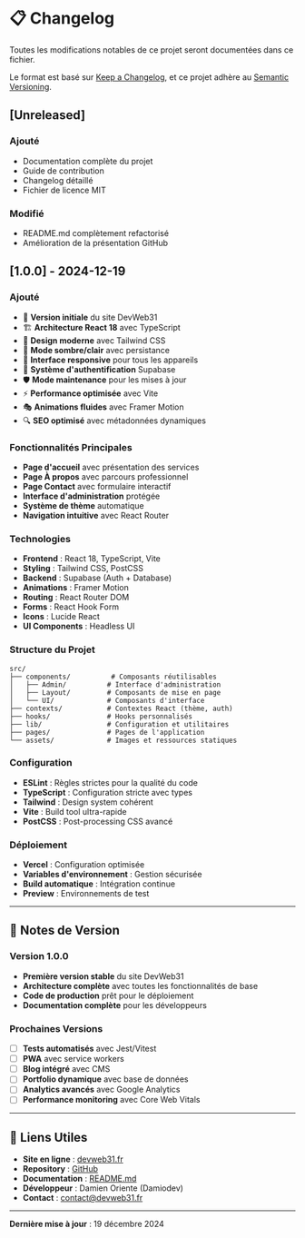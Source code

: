 # 📋 Changelog

Toutes les modifications notables de ce projet seront documentées dans ce fichier.

Le format est basé sur [Keep a Changelog](https://keepachangelog.com/fr/1.0.0/),
et ce projet adhère au [Semantic Versioning](https://semver.org/lang/fr/).

## [Unreleased]

### Ajouté
- Documentation complète du projet
- Guide de contribution
- Changelog détaillé
- Fichier de licence MIT

### Modifié
- README.md complètement refactorisé
- Amélioration de la présentation GitHub

## [1.0.0] - 2024-12-19

### Ajouté
- 🎉 **Version initiale** du site DevWeb31
- 🏗️ **Architecture React 18** avec TypeScript
- 🎨 **Design moderne** avec Tailwind CSS
- 🌙 **Mode sombre/clair** avec persistance
- 📱 **Interface responsive** pour tous les appareils
- 🔐 **Système d'authentification** Supabase
- 🛡️ **Mode maintenance** pour les mises à jour
- ⚡ **Performance optimisée** avec Vite
- 🎭 **Animations fluides** avec Framer Motion
- 🔍 **SEO optimisé** avec métadonnées dynamiques

### Fonctionnalités Principales
- **Page d'accueil** avec présentation des services
- **Page À propos** avec parcours professionnel
- **Page Contact** avec formulaire interactif
- **Interface d'administration** protégée
- **Système de thème** automatique
- **Navigation intuitive** avec React Router

### Technologies
- **Frontend** : React 18, TypeScript, Vite
- **Styling** : Tailwind CSS, PostCSS
- **Backend** : Supabase (Auth + Database)
- **Animations** : Framer Motion
- **Routing** : React Router DOM
- **Forms** : React Hook Form
- **Icons** : Lucide React
- **UI Components** : Headless UI

### Structure du Projet
```
src/
├── components/          # Composants réutilisables
│   ├── Admin/          # Interface d'administration
│   ├── Layout/         # Composants de mise en page
│   └── UI/             # Composants d'interface
├── contexts/           # Contextes React (thème, auth)
├── hooks/              # Hooks personnalisés
├── lib/                # Configuration et utilitaires
├── pages/              # Pages de l'application
└── assets/             # Images et ressources statiques
```

### Configuration
- **ESLint** : Règles strictes pour la qualité du code
- **TypeScript** : Configuration stricte avec types
- **Tailwind** : Design system cohérent
- **Vite** : Build tool ultra-rapide
- **PostCSS** : Post-processing CSS avancé

### Déploiement
- **Vercel** : Configuration optimisée
- **Variables d'environnement** : Gestion sécurisée
- **Build automatique** : Intégration continue
- **Preview** : Environnements de test

---

## 📝 Notes de Version

### Version 1.0.0
- **Première version stable** du site DevWeb31
- **Architecture complète** avec toutes les fonctionnalités de base
- **Code de production** prêt pour le déploiement
- **Documentation complète** pour les développeurs

### Prochaines Versions
- [ ] **Tests automatisés** avec Jest/Vitest
- [ ] **PWA** avec service workers
- [ ] **Blog intégré** avec CMS
- [ ] **Portfolio dynamique** avec base de données
- [ ] **Analytics avancés** avec Google Analytics
- [ ] **Performance monitoring** avec Core Web Vitals

---

## 🔗 Liens Utiles

- **Site en ligne** : [devweb31.fr](https://devweb31.fr)
- **Repository** : [GitHub](https://github.com/Damiodev/devweb31)
- **Documentation** : [README.md](README.md)
- **Développeur** : Damien Oriente (Damiodev)
- **Contact** : [contact@devweb31.fr](mailto:contact@devweb31.fr)

---

**Dernière mise à jour** : 19 décembre 2024
